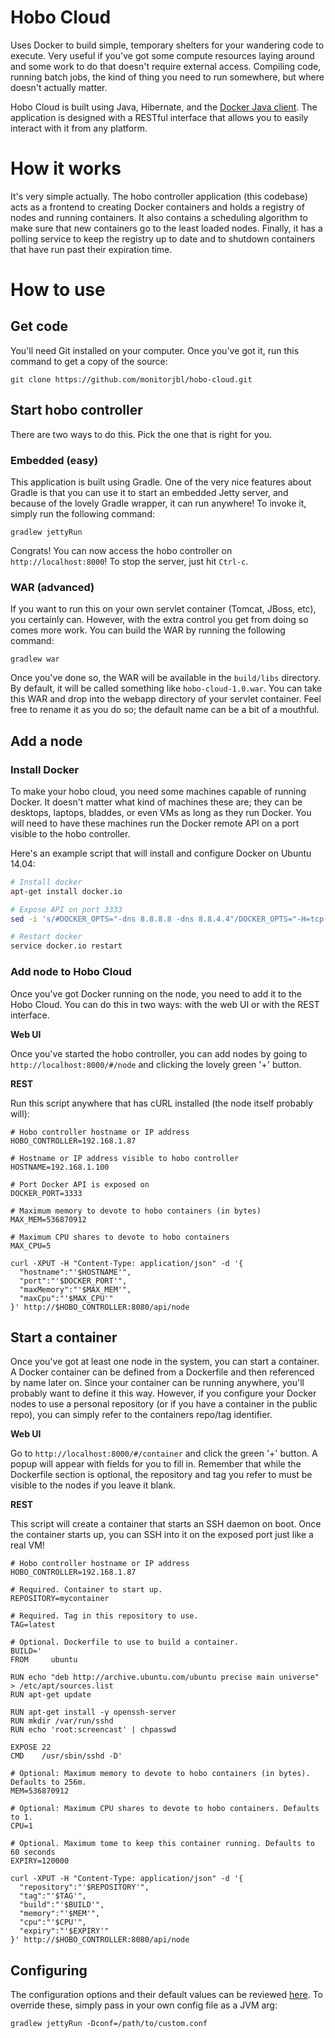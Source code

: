 # Hobo Cloud

Uses Docker to build simple, temporary shelters for your wandering code to execute. Very useful if you've got some compute resources laying around and some work to do that doesn't require external access. Compiling code, running batch jobs, the kind of thing you need to run somewhere, but where doesn't actually matter.

Hobo Cloud is built using Java, Hibernate, and the [Docker Java client](https://github.com/kpelykh/docker-java). The application is designed with a RESTful interface that allows you to easily interact with it from any platform. 

# How it works

It's very simple actually. The hobo controller application (this codebase) acts as a frontend to creating Docker containers and holds a registry of nodes and running containers. It also contains a scheduling algorithm to make sure that new containers go to the least loaded nodes. Finally, it has a polling service to keep the registry up to date and to shutdown containers that have run past their expiration time.

# How to use

## Get code

You'll need Git installed on your computer. Once you've got it, run this command to get a copy of the source:

`git clone https://github.com/monitorjbl/hobo-cloud.git`

## Start hobo controller

There are two ways to do this. Pick the one that is right for you.

### Embedded (easy)

This application is built using Gradle. One of the very nice features about Gradle is that you can use it to start an embedded Jetty server, and because of the lovely Gradle wrapper, it can run anywhere! To invoke it, simply run the following command:

`gradlew jettyRun`

Congrats! You can now access the hobo controller on `http://localhost:8000`! To stop the server, just hit `Ctrl-c`. 

### WAR (advanced)

If you want to run this on your own servlet container (Tomcat, JBoss, etc), you certainly can. However, with the extra control you get from doing so comes more work. You can build the WAR by running the following command:

`gradlew war`

Once you've done so, the WAR will be available in the `build/libs` directory. By default, it will be called something like `hobo-cloud-1.0.war`. You can take this WAR and drop into the webapp directory of your servlet container. Feel free to rename it as you do so; the default name can be a bit of a mouthful.

## Add a node

### Install Docker

To make your hobo cloud, you need some machines capable of running Docker. It doesn't matter what kind of machines these are; they can be desktops, laptops, bladdes, or even VMs as long as they run Docker. You will need to have these machines run the Docker remote API on a port visible to the hobo controller.

Here's an example script that will install and configure Docker on Ubuntu 14.04:

```bash
# Install docker
apt-get install docker.io

# Expose API on port 3333
sed -i 's/#DOCKER_OPTS="-dns 8.8.8.8 -dns 8.8.4.4"/DOCKER_OPTS="-H=tcp:\/\/0.0.0.0:3333 -H=unix:\/\/\/var\/run\/docker.sock"/' /etc/default/docker.io

# Restart docker
service docker.io restart
```

### Add node to Hobo Cloud

Once you've got Docker running on the node, you need to add it to the Hobo Cloud. You can do this in two ways: with the web UI or with the REST interface.

**Web UI**

Once you've started the hobo controller, you can add nodes by going to `http://localhost:8000/#/node` and clicking the lovely green '+' button.

**REST**

Run this script anywhere that has cURL installed (the node itself probably will):

```
# Hobo controller hostname or IP address
HOBO_CONTROLLER=192.168.1.87

# Hostname or IP address visible to hobo controller
HOSTNAME=192.168.1.100

# Port Docker API is exposed on
DOCKER_PORT=3333

# Maximum memory to devote to hobo containers (in bytes)
MAX_MEM=536870912

# Maximum CPU shares to devote to hobo containers
MAX_CPU=5

curl -XPUT -H "Content-Type: application/json" -d '{
  "hostname":"'$HOSTNAME'",
  "port":"'$DOCKER_PORT'",
  "maxMemory":"'$MAX_MEM'",
  "maxCpu":"'$MAX_CPU'"
}' http://$HOBO_CONTROLLER:8080/api/node
```

## Start a container

Once you've got at least one node in the system, you can start a container. A Docker container can  be defined from a Dockerfile and then referenced by name later on. Since your container can be running anywhere, you'll probably want to define it this way. However, if you configure your Docker nodes to use a personal repository (or if you have a container in the public repo), you can simply refer to the containers repo/tag identifier.

**Web UI**

Go to `http://localhost:8000/#/container` and click the green '+' button. A popup will appear with fields for you to fill in. Remember that while the Dockerfile section is optional, the repository and tag you refer to must be visible to the nodes if you leave it blank. 

**REST**

This script will create a container that starts an SSH daemon on boot. Once the container starts up, you can SSH into it on the exposed port just like a real VM!

```
# Hobo controller hostname or IP address
HOBO_CONTROLLER=192.168.1.87

# Required. Container to start up.
REPOSITORY=mycontainer

# Required. Tag in this repository to use.
TAG=latest

# Optional. Dockerfile to use to build a container.
BUILD='
FROM     ubuntu

RUN echo "deb http://archive.ubuntu.com/ubuntu precise main universe" > /etc/apt/sources.list
RUN apt-get update

RUN apt-get install -y openssh-server
RUN mkdir /var/run/sshd
RUN echo 'root:screencast' | chpasswd

EXPOSE 22
CMD    /usr/sbin/sshd -D'

# Optional: Maximum memory to devote to hobo containers (in bytes). Defaults to 256m.
MEM=536870912

# Optional: Maximum CPU shares to devote to hobo containers. Defaults to 1.
CPU=1

# Optional. Maximum tome to keep this container running. Defaults to 60 seconds
EXPIRY=120000

curl -XPUT -H "Content-Type: application/json" -d '{
  "repository":"'$REPOSITORY'",
  "tag":"'$TAG'",
  "build":"'$BUILD'",
  "memory":"'$MEM'",
  "cpu":"'$CPU'",
  "expiry":"'$EXPIRY'"
}' http://$HOBO_CONTROLLER:8080/api/node
```

## Configuring

The configuration options and their default values can be reviewed [here](src/main/resources/defaults.conf). To override these, simply pass in your own config file as a JVM arg:

`gradlew jettyRun -Dconf=/path/to/custom.conf`

